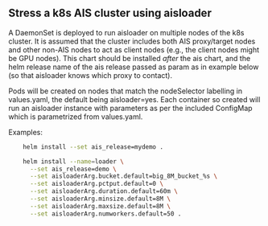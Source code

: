 ## Stress a k8s AIS cluster using aisloader

A DaemonSet is deployed to run aisloader on multiple nodes of the k8s cluster. It is assumed that
the cluster includes both AIS proxy/target nodes and other non-AIS nodes to act as client nodes
(e.g., the client nodes might be GPU nodes). This chart should be installed *after* the ais
chart, and the helm release name of the ais release passed as param as in example below (so
that aisloader knows which proxy to contact).

Pods will be created on nodes that match the nodeSelector labelling in values.yaml, the default
being aisloader=yes. Each container so created will run an aisloader instance with parameters
as per the included ConfigMap which is parametrized from values.yaml.

Examples:
```bash    
    helm install --set ais_release=mydemo .

    helm install --name=loader \
      --set ais_release=demo \
      --set aisloaderArg.bucket.default=big_8M_bucket_%s \
      --set aisloaderArg.pctput.default=0 \
      --set aisloaderArg.duration.default=60m \
      --set aisloaderArg.minsize.default=8M \
      --set aisloaderArg.maxsize.default=8M \
      --set aisloaderArg.numworkers.default=50 .
```